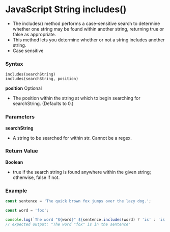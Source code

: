 # JavaScript String includes()
- The includes() method performs a case-sensitive search to determine whether one string may be found within another string, returning true or false as appropriate.
- This method lets you determine whether or not a string includes another string.
- Case sensitive

### Syntax
```
includes(searchString)
includes(searchString, position)
```
**position** Optional
- The position within the string at which to begin searching for searchString. (Defaults to 0.)
### Parameters

**searchString**
- A string to be searched for within str. Cannot be a regex.


### Return Value
**Boolean**
- true if the search string is found anywhere within the given string; otherwise, false if not.

### Example
```javascript
const sentence = 'The quick brown fox jumps over the lazy dog.';

const word = 'fox';

console.log(`The word "${word}" ${sentence.includes(word) ? 'is' : 'is not'} in the sentence`);
// expected output: "The word "fox" is in the sentence"
```
